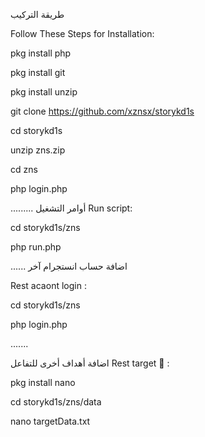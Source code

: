 طريقة التركيب

Follow These Steps for Installation:

pkg install php

pkg install git

pkg install unzip

git clone https://github.com/xznsx/storykd1s

cd storykd1s

unzip zns.zip

cd zns

php login.php

......... أوامر التشغيل Run script:

cd storykd1s/zns

php run.php

...... اضافة حساب انستجرام آخر

Rest acaont login :

cd storykd1s/zns

php login.php

.......

اضافة أهداف أخرى للتفاعل Rest target 🎯 :

pkg install nano

cd storykd1s/zns/data

nano targetData.txt
